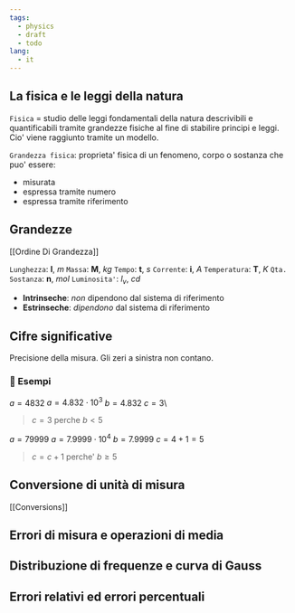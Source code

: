 ```yaml
---
tags:
  - physics
  - draft
  - todo
lang:
  - it
---
```


## La fisica e le leggi della natura

`Fisica` = studio delle leggi fondamentali della natura descrivibili e quantificabili tramite grandezze fisiche al fine di stabilire principi e leggi. Cio' viene raggiunto tramite un modello.

`Grandezza fisica`: proprieta' fisica di un fenomeno, corpo o sostanza che puo' essere:
- misurata
- espressa tramite numero
- espressa tramite riferimento

## Grandezze

[[Ordine Di Grandezza]]

`Lunghezza`: **l**, $m$
`Massa`: **M**, $kg$
`Tempo`: **t**, $s$
`Corrente`: **i**, $A$
`Temperatura`: **T**, $K$
`Qta. Sostanza`: **n**, $mol$
`Luminosita'`: $l_v$, $cd$

- **Intrinseche**: _non_ dipendono dal sistema di riferimento
- **Estrinseche**: _dipendono_ dal sistema di riferimento
## Cifre significative

Precisione della misura. Gli zeri a sinistra non contano.

### 🔎 Esempi

$a = 4832$
$a = 4.832 \cdot 10^3$
$b = 4.832$
$c = 3$\

> $c=3$ perche $b < 5$

$a = 79999$
$a = 7.9999 \cdot 10^4$
$b = 7.9999$
$c = 4 + 1 = 5$

> $c=c+1$ perche' $b \ge 5$

## Conversione di unità di misura

[[Conversions]]

## Errori di misura e operazioni di media

## Distribuzione di frequenze e curva di Gauss

## Errori relativi ed errori percentuali